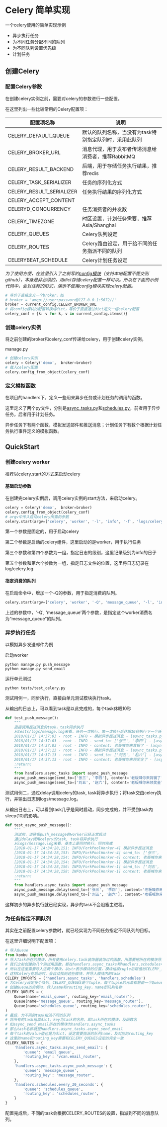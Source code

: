 # Celery 简单实现
一个celery使用的简单实现示例

- 异步执行任务
- 为不同任务分配不同的队列
- 为不同队列设置优先级
- 计划任务

## 创建Celery

### 配置Celery参数

在创建celery实例之前，需要对celery的参数进行一些配置。

在这里列出一些比较常用的Celery配置项：

| 配置项名称               | 说明                                                   |
| ------------------------ | ------------------------------------------------------ |
| CELERY_DEFAULT_QUEUE     | 默认的队列名称，当没有为task特别指定队列时，采用此队列 |
| CELERY_BROKER_URL        | 消息代理，用于发布者传递消息给消费者，推荐RabbitMQ     |
| CELERY_RESULT_BACKEND    | 后端，用于存储任务执行结果，推荐redis                  |
| CELERY_TASK_SERIALIZER   | 任务的序列化方式                                       |
| CELERY_RESULT_SERIALIZER | 任务执行结果的序列化方式                               |
| CELERY_ACCEPT_CONTENT    |                                                        |
| CELERYD_CONCURRENCY      | 任务消费者的并发数                                     |
| CELERY_TIMEZONE          | 时区设置，计划任务需要，推荐 Asia/Shanghai             |
| CELERY_QUEUES            | Celery队列设定                                         |
| CELERY_ROUTES            | Celery路由设定，用于给不同的任务指派不同的队列         |
| CELERYBEAT_SCHEDULE      | Celery计划任务设定                                     |

*为了使用方便，在这里引入了之前写的[config模块](https://github.com/blackmatrix7/matrix-toolkit/blob/master/toolkit/config.py)（支持本地配置不提交到github），本身是非必须的，用dict存储celery配置一样可以。所以在下面的示例代码中，会以注释的形式，演示不使用config模块实现celery配置。*

```python
# 等价于直接定义一个broker，如
# broker = 'amqp://user:password@127.0.0.1:5672//'
broker = current_config.CELERY_BROKER_URL
# 将config模块的配置转换成dict，等价于直接通过dict定义一组celery配置
celery_conf = {k: v for k, v in current_config.items()}
```

### 创建celery实例

将之前创建的broker和celery_conf传递给celery，用于创建celery实例。

manage.py

```python
# 创建celery实例
celery = Celery('demo',  broker=broker)
# 载入celery配置
celery.config_from_object(celery_conf)
```

### 定义模拟函数

在项目的handlers下，定义一些用来异步任务或计划任务的调用的函数。

这里定义了两个py文件，分别是[async_tasks.py](https://github.com/blackmatrix7/celery-demo/blob/master/handlers/async_tasks.py)和[schedules.py](https://github.com/blackmatrix7/celery-demo/blob/master/handlers/schedules.py)，前者用于异步任务，后者用于计划任务。

异步任务下有两个函数，模拟发送邮件和推送消息；计划任务下有数个根据计划任务执行事件定义的模拟函数。

## QuickStart

### 创建celery worker

推荐以celery.start的方式来启动celery

#### 基础启动参数

在创建完celery实例后，调用celery实例的start方法，来启动celery。

```python
celery = Celery('demo',  broker=broker)
celery.config_from_object(celery_conf)
# argv中传入启动celery所需的参数
celery.start(argv=['celery', 'worker', '-l', 'info', '-f', 'logs/celery.log'])
```

第一个参数是固定的，用于启动celery

第二个参数是启动的celery组件，这里启动的是worker，用于执行任务

第三个参数和第四个参数为一组，指定日志的级别，这里记录级别为info的日子

第五个参数和第六个参数为一组，指定日志文件的位置，这里将日志记录在log/celery.log

#### 指定消费的队列

在启动命令中，增加一个-Q的参数，用于指定消费的队列。

```python
celery.start(argv=['celery', 'worker', '-Q', 'message_queue', '-l', 'info', '-f', 'logs/message.log'])
```

上述的参数中，'-Q', 'message_queue'两个参数，是指定这个worker消费名为“message_queue”的队列。

### 异步执行任务

以模拟异步发送邮件为例

启动worker

```
python manage.py push_message
python manage.py send_email
```

运行单元测试

```
python tests/test_celery.py
```

测试用例一，同步执行，直接由单元测试模块执行task。

从输出的日志上，可以看到task是以此完成的，每个task休眠10秒

```python
def test_push_message():
    """
    直接调用推送消息的task，task同步执行
    从tests/logs/manage.log来看，任务一次执行，第一次执行后休眠10秒执行下一个任务
    2018/01/17 14:37:03 - root - INFO - 模拟异步推送消息 - [async_tasks.py:40]
    2018/01/17 14:37:03 - root - INFO - send_to: ['张三', '李四'] - [async_tasks.py:41]
    2018/01/17 14:37:03 - root - INFO - content: 老板喊你来背锅了 - [async_tasks.py:42]
    2018/01/17 14:37:13 - root - INFO - 模拟异步推送消息 - [async_tasks.py:40]
    2018/01/17 14:37:13 - root - INFO - send_to: ['刘五', '赵六'] - [async_tasks.py:41]
    2018/01/17 14:37:13 - root - INFO - content: 老板喊你来领奖金了 - [async_tasks.py:42]
    :return:
    """
    from handlers.async_tasks import async_push_message
    async_push_message(send_to=['张三', '李四'], content='老板喊你来背锅了')
    async_push_message(send_to=['刘五', '赵六'], content='老板喊你来领奖金了')
```

测试用例二，通过delay调用celery的task, task将异步执行；将task交由celery执行，并输出日志到logs/message.log。

从输出日志上，可以看到task几乎是同时启动，同步完成的，并不受到task内sleep(10)的影响。

```python
def test_async_push_message():
    """
    测试前，请确保push_message的worker已经正常启动
    通过delay调用celery的task, task将异步执行
    从logs/message.log来看，基本上是同时执行，同时完成
    [2018-01-17 14:34:28,151: INFO/ForkPoolWorker-4] 模拟异步推送消息
    [2018-01-17 14:34:28,153: INFO/ForkPoolWorker-4] send_to: ['张三', '李四']
    [2018-01-17 14:34:28,154: INFO/ForkPoolWorker-4] content: 老板喊你来背锅了
    [2018-01-17 14:34:28,154: INFO/ForkPoolWorker-1] 模拟异步推送消息
    [2018-01-17 14:34:28,156: INFO/ForkPoolWorker-1] send_to: ['刘五', '赵六']
    [2018-01-17 14:34:28,158: INFO/ForkPoolWorker-1] content: 老板喊你来领奖金了
    :return:
    """
    from handlers.async_tasks import async_push_message
    async_push_message.delay(send_to=['张三', '李四'], content='老板喊你来背锅了')
    async_push_message.delay(send_to=['刘五', '赵六'], content='老板喊你来领奖金了')
```

这样初步的异步执行就已经实现，异步的task不会阻塞主进程。

### 为任务指定不同队列

其实在之前配置celery参数时，就已经实现为不同任务指定不同队列的目标。

在这里详细说明下配置项：

```python
# 导入Queue
from kombu import Queue
# 导入Task所在的模块，所有使用celery.task装饰器装饰过的函数，所需要把所在的模块导入
# 我们之前创建的几个测试用函数，都在handlers.async_tasks和handlers.schedules中
# 所以在这里需要导入这两个模块，以str表示模块的位置，模块组成tuple后赋值给CELERY_IMPORTS
# 这样Celery在启动时，会自动找到这些模块，并导入模块内的task
CELERY_IMPORTS = ('handlers.async_tasks', 'handlers.schedules')
# 为Celery设定多个队列，CELERY_QUEUES是个tuple，每个tuple的元素都是由一个Queue的实例组成
# 创建Queue的实例时，传入name和routing_key，name即队列名称
CELERY_QUEUES = (
    Queue(name='email_queue', routing_key='email_router'),
    Queue(name='message_queue', routing_key='message_router'),
    Queue(name='schedules_queue', routing_key='schedules_router'),
)
# 最后，为不同的task指派不同的队列
# 将所有的task组成dict，key为task的名称，即task所在的模块，及函数名
# 如async_send_email所在的模块为handlers.async_tasks
# 那么task名称就是handlers.async_tasks.async_send_email
# 每个task的value值也是为dict，设定需要指派的队列name，及对应的routing_key
# 这里的name和routing_key需要和CELERY_QUEUES设定的完全一致
CELERY_ROUTES = {
    'handlers.async_tasks.async_send_email': {
        'queue': 'email_queue',
        'routing_key': 'vcan.email_router',
    },
    'handlers.async_tasks.async_push_message': {
        'queue': 'message_queue',
        'routing_key': 'message_router',
    },
    'handlers.schedules.every_30_seconds': {
        'queue': 'schedules_queue',
        'routing_key': 'schedules_router',
    }
}
```

配置完成后，不同的task会根据CELERY_ROUTES的设置，指派到不同的消息队列。

